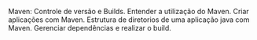 Maven: Controle de versão e Builds. Entender a utilização do Maven. Criar aplicações com Maven. Estrutura de diretorios de uma aplicação java com Maven. Gerenciar dependências e realizar o build.
